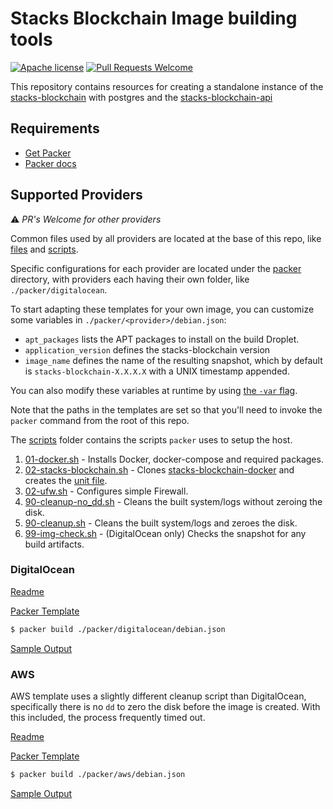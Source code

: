 # Stacks Blockchain Image building tools

[![Apache license](https://img.shields.io/badge/license-Apache%202.0-blue.svg)](LICENSE)
[![Pull Requests Welcome](https://img.shields.io/badge/PRs-welcome-brightgreen.svg?style=flat)](http://makeapullrequest.com)

This repository contains resources for creating a standalone instance of the [stacks-blockchain](https://github.com/stacks-network/stacks-blockchain) with postgres and the [stacks-blockchain-api](https://github.com/hirosystems/stacks-blockchain-api)

## Requirements

- [Get Packer](https://www.packer.io/downloads.html)
- [Packer docs](https://www.packer.io/docs/index.html)

## Supported Providers

⚠️ _PR's Welcome for other providers_

Common files used by all providers are located at the base of this repo, like [files](./files) and [scripts](./scripts).

Specific configurations for each provider are located under the [packer](./packer) directory, with providers each having their own folder, like `./packer/digitalocean`.

To start adapting these templates for your own image, you can customize some variables in `./packer/<provider>/debian.json`:

- `apt_packages` lists the APT packages to install on the build Droplet.
- `application_version` defines the stacks-blockchain version
- `image_name` defines the name of the resulting snapshot, which by default is `stacks-blockchain-X.X.X.X` with a UNIX timestamp appended.

You can also modify these variables at runtime by using [the `-var` flag](https://www.packer.io/docs/templates/legacy_json_templates/user-variables#setting-variables).

Note that the paths in the templates are set so that you'll need to invoke the `packer` command from the root of this repo.

The [scripts](./scripts) folder contains the scripts `packer` uses to setup the host.

1. [01-docker.sh](./scripts/01-docker.sh) - Installs Docker, docker-compose and required packages.
2. [02-stacks-blockchain.sh](./scripts/02-stacks-blockchain.sh) - Clones [stacks-blockchain-docker](https://github.com/stacks-network/stacks-blockchain-docker) and creates the [unit file](./files/etc/systemd/system/stacks.service).
3. [02-ufw.sh](./scripts/02-ufw.sh) - Configures simple Firewall.
4. [90-cleanup-no_dd.sh](./scripts/90-cleanup-no_dd.sh) - Cleans the built system/logs without zeroing the disk.
5. [90-cleanup.sh](./scripts/90-cleanup.sh) - Cleans the built system/logs and zeroes the disk.
6. [99-img-check.sh](./scripts/99-img-check.sh) - (DigitalOcean only) Checks the snapshot for any build artifacts.

### DigitalOcean

[Readme](./packer/digitalocean/Readme.md)

[Packer Template](./packer/digitalocean/debian.json)

```bash
$ packer build ./packer/digitalocean/debian.json
```

[Sample Output](./packer/digitalocean/Readme.md#sample-output)

### AWS

AWS template uses a slightly different cleanup script than DigitalOcean, specifically there is no `dd` to zero the disk before the image is created. With this included, the process frequently timed out.

[Readme](./packer/aws/Readme.md)

[Packer Template](./packer/aws/debian.json)

```bash
$ packer build ./packer/aws/debian.json
```

[Sample Output](./packer/aws/Readme.md#sample-output)
